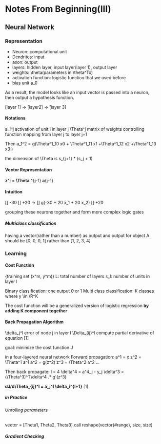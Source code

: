 # Notes From Beginning(III)

## Neural Network 
### Representation 

* Neuron: computational unit 
* Dendrites: input
* axon: output 
* layers: hidden layer, input layer(layer 1), output layer 
* weights: \theta(parameters in \theta^Tx)
* activation function: logistic function that we used before
* bias unit a_0

As a result, the model looks like an input vector is passed into a neuron, then output a hypothesis function. 

[layer 1] -> [layer2] -> [layer 3]

#### Notations 
a_i^j activation of unit i in layer j
\Theta^j matrix of weights controlling function mapping from layer j to layer j+1

Then 
a_1^2 = g(\Theta^1_10 x0 + \Theta^1_11 x1 +\Theta^1_12 x2 +\Theta^1_13 x3 )

the dimension of \Theta is 
s_{j+1} * (s_j + 1)

#### Vector Representation 
**z**^j = **\Theta** ^{j-1} **a**{j-1}

#### Intuition 

[] -30
[] +20 -> []   g(-30 + 20 x_1 + 20 x_2) 
[] +20

grouping these neurons together and form more complex logic gates 

##### Multiclass classification 
having a vector(rather than a number) as output 
and output for object A should be [0, 0, 0, 1] rather than [1, 2, 3, 4]


### Learning 
#### Cost Function 
{training set (x^m, y^m)}
L: total number of layers
s_l: number of units in layer l

Binary classification: one output 0 or 1
Multi class classification: K classes where y \in \R^K

The cost function will be a generalized version of logistic regression
**by adding K component together** 

#### Back Propagation Algorithm 
\delta_j^l error of node j in layer l
\Delta_{ij}^l compute partial derivative of equation [1]
 
goal: minimize the cost function J

in a four-layered neural network
Forward propagation: 
a^1 = x 
z^2 = \Theta^1 a^1
a^2 = g(z^2)
z^3 = \Theta^2 a^2
...

Then back propagate: 
l = 4
\delta^4 = a^4_j - y_j
\delta^3 = (\Theta^3)^T\delta^4 .* g'(z^3)

**dJ/d\Theta_{ij}^l = a_j^l \delta_i^{l+1}** [1]

##### in Practice  
###### Unrolling parameters 
vector = [Theta1, Theta2, Theta3]
call reshape(vector(#range), size, size)

##### Gradient Checking 